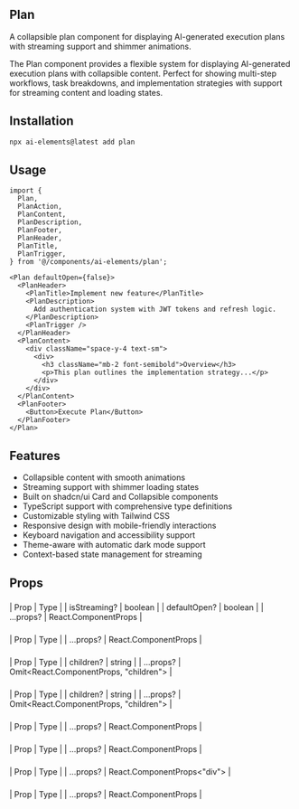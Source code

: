 ## Plan

A collapsible plan component for displaying AI-generated execution plans with streaming support and shimmer animations.

The Plan component provides a flexible system for displaying AI-generated execution plans with collapsible content. Perfect for showing multi-step workflows, task breakdowns, and implementation strategies with support for streaming content and loading states.

## Installation

```bash
npx ai-elements@latest add plan
```

## Usage

```tsx
import {
  Plan,
  PlanAction,
  PlanContent,
  PlanDescription,
  PlanFooter,
  PlanHeader,
  PlanTitle,
  PlanTrigger,
} from '@/components/ai-elements/plan';

<Plan defaultOpen={false}>
  <PlanHeader>
    <PlanTitle>Implement new feature</PlanTitle>
    <PlanDescription>
      Add authentication system with JWT tokens and refresh logic.
    </PlanDescription>
    <PlanTrigger />
  </PlanHeader>
  <PlanContent>
    <div className="space-y-4 text-sm">
      <div>
        <h3 className="mb-2 font-semibold">Overview</h3>
        <p>This plan outlines the implementation strategy...</p>
      </div>
    </div>
  </PlanContent>
  <PlanFooter>
    <Button>Execute Plan</Button>
  </PlanFooter>
</Plan>
```

## Features

- Collapsible content with smooth animations
- Streaming support with shimmer loading states
- Built on shadcn/ui Card and Collapsible components
- TypeScript support with comprehensive type definitions
- Customizable styling with Tailwind CSS
- Responsive design with mobile-friendly interactions
- Keyboard navigation and accessibility support
- Theme-aware with automatic dark mode support
- Context-based state management for streaming

## Props

### <Plan />

| Prop | Type |
| isStreaming? | boolean |
| defaultOpen? | boolean |
| ...props? | React.ComponentProps<typeof Collapsible> |

### <PlanHeader />

| Prop | Type |
| ...props? | React.ComponentProps<typeof CardHeader> |

### <PlanTitle />

| Prop | Type |
| children? | string |
| ...props? | Omit<React.ComponentProps<typeof CardTitle>, "children"> |

### <PlanDescription />

| Prop | Type |
| children? | string |
| ...props? | Omit<React.ComponentProps<typeof CardDescription>, "children"> |

### <PlanTrigger />

| Prop | Type |
| ...props? | React.ComponentProps<typeof CollapsibleTrigger> |

### <PlanContent />

| Prop | Type |
| ...props? | React.ComponentProps<typeof CardContent> |

### <PlanFooter />

| Prop | Type |
| ...props? | React.ComponentProps<"div"> |

### <PlanAction />

| Prop | Type |
| ...props? | React.ComponentProps<typeof Button> |
